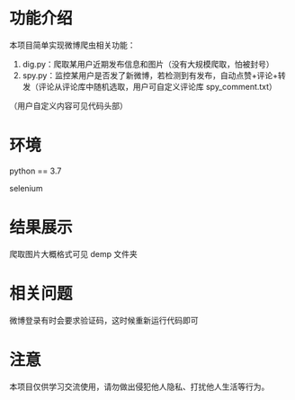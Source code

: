 # 功能介绍
本项目简单实现微博爬虫相关功能：
1. dig.py：爬取某用户近期发布信息和图片（没有大规模爬取，怕被封号）
2. spy.py：监控某用户是否发了新微博，若检测到有发布，自动点赞+评论+转发（评论从评论库中随机选取，用户可自定义评论库 spy_comment.txt）

（用户自定义内容可见代码头部）

# 环境
python == 3.7

selenium

# 结果展示
爬取图片大概格式可见 demp 文件夹

# 相关问题
微博登录有时会要求验证码，这时候重新运行代码即可

# 注意
本项目仅供学习交流使用，请勿做出侵犯他人隐私、打扰他人生活等行为。
